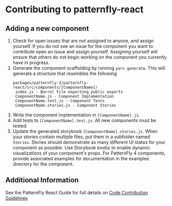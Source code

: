 # Contributing to patternfly-react

## Adding a new component

1. Check for open issues that are not assigned to anyone, and assign yourself. If you do not see an issue for the component you want to contribute open an issue and assign yourself. Assigning yourself will ensure that others do not begin working on the component you currently have in progress.
2. Generate the component scaffolding by running `yarn generate`. This will generate a structure that resembles the following
   ```text
   packages/patternfly-3/patternfly-react/src/components/[ComponentName]/
    index.js - Barrel File exporting public exports
    ComponentName.js - Component Implementation
    ComponentName.test.js - Component Tests
    ComponentName.stories.js - Component Stories
   ```
3. Write the component implementation in `[ComponentName].js`.
4. Add tests to `[ComponentName].test.js`. All new components must be tested.
5. Update the generated storybook `[ComponentName].stories.js`. When your stories contain multiple files, put them in a subfolder named `Stories`. Stories should demonstrate as many different UI states for your component as possible. Use Storybook knobs to enable dynamic visualizations of your component's props. For PatternFly 4 components, provide associated examples for documentation in the examples directory for the component.

## Additional Information

See the PatternFly React Guide for full details on [Code Contribution Guidelines](../../../CONTRIBUTING.md#code-contribution-guidelines)

